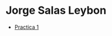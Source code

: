 # Jorge Salas Leybon

- [Practica 1](https://github.com/JorSL1120/Lenguajes_Interpretados_Jorge_Salas/blob/main/practica-1.md)